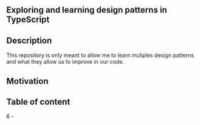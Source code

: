 ## Exploring and learning design patterns in TypeScript

## Description
This repository is only meant to allow me to learn muliples design patterns and what they allow us to improve in our code.

## Motivation


## Table of content 
6   - 

